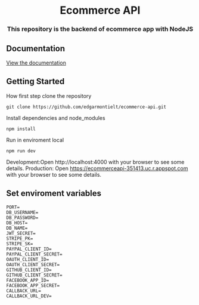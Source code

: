 <h1 align="center">Ecommerce API</h1>

<h3 align="center">
  This repository is the backend of ecommerce app with NodeJS
</h3>

## Documentation

[View the documentation](https://documenter.getpostman.com/view/19249443/UzBmMSSk)

## Getting Started

How first step clone the repository

```
git clone https://github.com/edgarmontielt/ecommerce-api.git
```

Install dependencies and node_modules

```
npm install
```

Run in enviroment local

```
npm run dev
```

Development:Open http://localhost:4000 with your browser to see some details.
Production: Open https://ecommerceapi-351413.uc.r.appspot.com with your browser to see some details.

## Set enviroment variables

```
PORT=
DB_USERNAME=
DB_PASSWORD=
DB_HOST=
DB_NAME=
JWT_SECRET=
STRIPE_PK=
STRIPE_SK=
PAYPAL_CLIENT_ID=
PAYPAL_CLIENT_SECRET=
OAUTH_CLIENT_ID=
OAUTH_CLIENT_SECRET=
GITHUB_CLIENT_ID=
GITHUB_CLIENT_SECRET=
FACEBOOK_APP_ID=
FACEBOOK_APP_SECRET=
CALLBACK_URL=
CALLBACK_URL_DEV=
```
